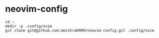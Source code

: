 # neovim-config

```
cd ~
mkdir -p .config/nvim
git clone git@github.com:amishra0909/neovim-config.git .config/nvim
```
